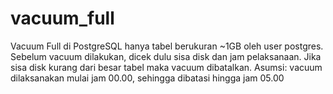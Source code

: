 # vacuum_full
Vacuum Full di PostgreSQL hanya tabel berukuran ~1GB oleh user postgres.
Sebelum vacuum dilakukan, dicek dulu sisa disk dan jam pelaksanaan.
Jika sisa disk kurang dari besar tabel maka vacuum dibatalkan.
Asumsi: vacuum dilaksanakan mulai jam 00.00, sehingga dibatasi hingga jam 05.00
